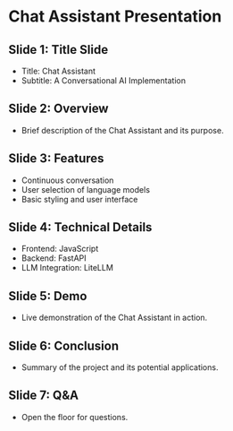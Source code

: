 # Chat Assistant Presentation

## Slide 1: Title Slide
- Title: Chat Assistant
- Subtitle: A Conversational AI Implementation

## Slide 2: Overview
- Brief description of the Chat Assistant and its purpose.

## Slide 3: Features
- Continuous conversation
- User selection of language models
- Basic styling and user interface

## Slide 4: Technical Details
- Frontend: JavaScript
- Backend: FastAPI
- LLM Integration: LiteLLM

## Slide 5: Demo
- Live demonstration of the Chat Assistant in action.

## Slide 6: Conclusion
- Summary of the project and its potential applications.

## Slide 7: Q&A
- Open the floor for questions.